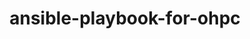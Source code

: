 ---
permalink: /engineering/projects/ansible-playbook-for-ohpc/
project_link_name: ansible-playbook-for-ohpc
project_url: https://github.com/Linaro/ansible-playbook-for-ohpc
statsAvailable: 'false'
title: ansible-playbook-for-ohpc
---